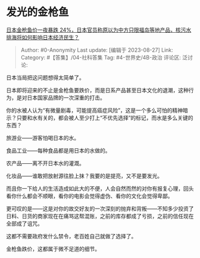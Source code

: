 # 发光的金枪鱼
[日本金枪鱼价一夜暴跌 24%，日本官员称原以为中方只限福岛等地产品，核污水排海将如何影响日本经济民生？](https://www.zhihu.com/question/619253003/answer/3183353687)

> Author: #0-Anonymity
> Last update: [编辑于 2023-08-27]
> Link:
> Category: #【答集】/04-社科答集
> Tag: #4-世界史/4B-政治
> 评论区:
> 泛讨论:

日本当局把这问题想得太简单了。

日本即将迎来的不止是金枪鱼要跌价，而是日系产品甚至日本文化的退潮，这种行为，是对日本国家品牌的一次深重的打击。

你的水被人认为“有微量剧毒，可能提高癌症风险”，这是一个多么可怕的精神暗示？只要和水有关的，都会被人至少打上“不优先选择”的标记，而水是多么关键的东西？

旅游业——游客怕喝日本的水。

食品工业——每种食品都是用日本的水做的。

农产品——离不开日本水的灌溉。

化妆品——谁敢把放射源往脸上抹？我要的是提亮，又不是要发光。

而且你一下给人的生活造成如此大的不便，人会自然而然的对你有报复心理，回头看你什么都会不顺眼，看你的电影会觉得虚伪、看你的文化会觉得卑鄙。

更可叹的是——这是对你的故交好友的一次深刻的抛弃和背叛——不知多少投资了日料、日货的商家现在在痛骂这帮混账，之前的库存都成了亏损，之前的信任现在全部成了诅咒。

这都不需要政府发什么禁令，老百姓自己就做了选择了。

金枪鱼跌价，这都属于微不足道的细节。
